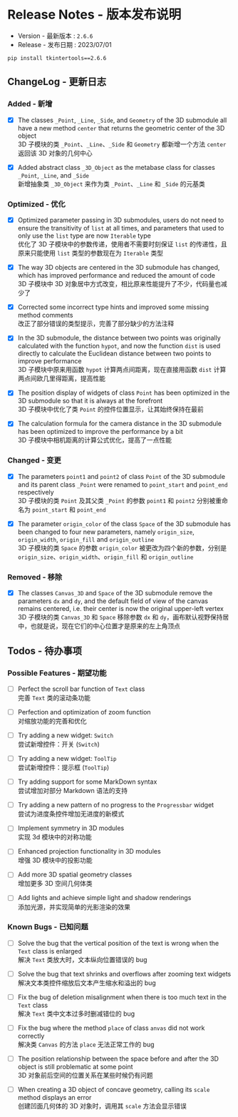 # Release Notes - 版本发布说明

-   Version - 最新版本 : `2.6.6`
-   Release - 发布日期 : 2023/07/01

```
pip install tkintertools==2.6.6
```

## ChangeLog - 更新日志

### Added - 新增

-   [x] The classes `_Point`, `_Line`, `_Side`, and `Geometry` of the 3D submodule all have a new method `center` that returns the geometric center of the 3D object  
        3D 子模块的类 `_Point`、`_Line`、`_Side` 和 `Geometry` 都新增一个方法 `center` 返回该 3D 对象的几何中心

-   [x] Added abstract class `_3D_Object` as the metabase class for classes `_Point`, `_Line`, and `_Side`  
        新增抽象类 `_3D_Object` 来作为类 `_Point`、`_Line` 和 `_Side` 的元基类

### Optimized - 优化

-   [x] Optimized parameter passing in 3D submodules, users do not need to ensure the transitivity of `list` at all times, and parameters that used to only use the `list` type are now `Iterable` type  
        优化了 3D 子模块中的参数传递，使用者不需要时刻保证 `list` 的传递性，且原来只能使用 `list` 类型的参数现在为 `Iterable` 类型

-   [x] The way 3D objects are centered in the 3D submodule has changed, which has improved performance and reduced the amount of code  
        3D 子模块中 3D 对象居中方式改变，相比原来性能提升了不少，代码量也减少了

-   [x] Corrected some incorrect type hints and improved some missing method comments  
        改正了部分错误的类型提示，完善了部分缺少的方法注释

-   [x] In the 3D submodule, the distance between two points was originally calculated with the function `hypot`, and now the function `dist` is used directly to calculate the Euclidean distance between two points to improve performance  
        3D 子模块中原来用函数 `hypot` 计算两点间距离，现在直接用函数 `dist` 计算两点间欧几里得距离，提高性能

-   [x] The position display of widgets of class `Point` has been optimized in the 3D submodule so that it is always at the forefront  
        3D 子模块中优化了类 `Point` 的控件位置显示，让其始终保持在最前

-   [x] The calculation formula for the camera distance in the 3D submodule has been optimized to improve the performance by a bit  
        3D 子模块中相机距离的计算公式优化，提高了一点性能

### Changed - 变更

-   [x] The parameters `point1` and `point2` of class `Point` of the 3D submodule and its parent class `_Point` were renamed to `point_start` and `point_end` respectively  
        3D 子模块的类 `Point` 及其父类 `_Point` 的参数 `point1` 和 `point2` 分别被重命名为 `point_start` 和 `point_end`

-   [x] The parameter `origin_color` of the class `Space` of the 3D submodule has been changed to four new parameters, namely `origin_size`, `origin_width`, `origin_fill` and `origin_outline`  
        3D 子模块的类 `Space` 的参数 `origin_color` 被更改为四个新的参数，分别是 `origin_size`、`origin_width`、`origin_fill` 和 `origin_outline`

### Removed - 移除

-   [x] The classes `Canvas_3D` and `Space` of the 3D submodule remove the parameters `dx` and `dy`, and the default field of view of the canvas remains centered, i.e. their center is now the original upper-left vertex  
        3D 子模块的类 `Canvas_3D` 和 `Space` 移除参数 `dx` 和 `dy`，画布默认视野保持居中，也就是说，现在它们的中心位置才是原来的左上角顶点

## Todos - 待办事项

### Possible Features - 期望功能

-   [ ] Perfect the scroll bar function of `Text` class  
        完善 `Text` 类的滚动条功能

-   [ ] Perfection and optimization of zoom function  
        对缩放功能的完善和优化

-   [ ] Try adding a new widget: `Switch`  
        尝试新增控件：开关 (`Switch`)

-   [ ] Try adding a new widget: `ToolTip`  
        尝试新增控件：提示框 (`ToolTip`)

-   [ ] Try adding support for some MarkDown syntax  
        尝试增加对部分 Markdown 语法的支持

-   [ ] Try adding a new pattern of no progress to the `Progressbar` widget  
        尝试为进度条控件增加无进度的新模式

-   [ ] Implement symmetry in 3D modules  
        实现 3d 模块中的对称功能

-   [ ] Enhanced projection functionality in 3D modules  
        增强 3D 模块中的投影功能

-   [ ] Add more 3D spatial geometry classes  
        增加更多 3D 空间几何体类

-   [ ] Add lights and achieve simple light and shadow renderings  
        添加光源，并实现简单的光影渲染的效果

### Known Bugs - 已知问题

-   [ ] Solve the bug that the vertical position of the text is wrong when the `Text` class is enlarged  
        解决 `Text` 类放大时，文本纵向位置错误的 bug

-   [ ] Solve the bug that text shrinks and overflows after zooming text widgets  
        解决文本类控件缩放后文本产生缩水和溢出的 bug

-   [ ] Fix the bug of deletion misalignment when there is too much text in the `Text` class  
        解决 `Text` 类中文本过多时删减错位的 bug

-   [ ] Fix the bug where the method `place` of class `anvas` did not work correctly  
        解决类 `Canvas` 的方法 `place` 无法正常工作的 bug

-   [ ] The position relationship between the space before and after the 3D object is still problematic at some point  
        3D 对象前后空间的位置关系在某些时候仍有问题

-   [ ] When creating a 3D object of concave geometry, calling its `scale` method displays an error  
        创建凹面几何体的 3D 对象时，调用其 `scale` 方法会显示错误
